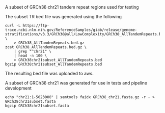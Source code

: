 A subset of GRCh38 chr21 tandem repeat regions used for testing

The subset TR bed file was generated using the following
```
curl -L https://ftp-trace.ncbi.nlm.nih.gov/ReferenceSamples/giab/release/genome-stratifications/v3.3/GRCh38@all/LowComplexity/GRCh38_AllTandemRepeats.bed.gz \
    > GRCh38_AllTandemRepeats.bed.gz
zcat GRCh38_AllTandemRepeats.bed.gz \
    | grep "^chr21" \
    | head -n 100 \
    > GRCh38chr21subset_AllTandemRepeats.bed
bgzip GRCh38chr21subset_AllTandemRepeats.bed
```
The resulting bed file was uploaded to aws.

A subset of GRCh38 chr21 was generated for use in tests and pipeline development
```
echo "chr21:1-5023000" | samtools faidx GRCh38_chr21.fasta.gz -r - > GRCh38chr21subset.fasta
bgzip GRCh38chr21subset.fasta 
```